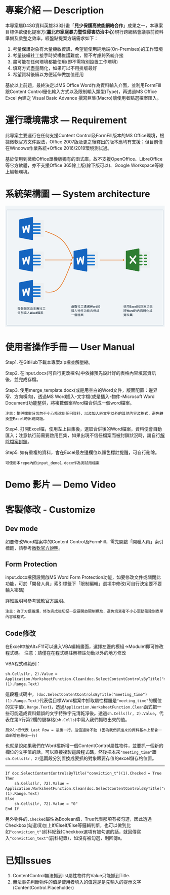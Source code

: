 # 專案介紹 — Description

本專案屬D4SG資料英雄333計畫「**兒少保護高效能網絡合作**」成果之一，本專案目標係欲優化提案方(**臺北市家庭暴力暨性侵害防治中心**)現行跨網絡會議事前資料準備及彙整之效率，經盤點提案方端需求如下：
1. 考量保護對象有大量機敏資訊，希望能使用純地端(On-Premises)的工作環境
2. 考量後續社工接手時架構維護難度，暫不考慮跨系統介接
3. 盡可能在任何環境都能使用(即不需特別設置工作環境)
4. 填寫方式盡量簡化，如果可以不用排版最好
5. 希望資料後續以方便延伸做加值應用

基於以上前題，最終決定以MS Office Word作為資料輸入介面，並利用FormFill跟Content Control優化輸入方式以及限制輸入類型(Type)，再透過MS Office Excel 內建之 Visual Basic Advance 撰寫巨集(Macro)讓使用者點選檔案匯入。

# 運行環境需求 — Requirement

此專案主要運行在任何支援Content Control及FormFill版本的MS Office環境，根據微軟官方文件說法，Office 2007版及更之後釋出的版本應均有支援；但目前僅在Windows作業系統+Office 2016/2019環境測試過。

基於使用到微軟Office單機版獨有的函式庫，故不支援OpenOffice、LibreOffice等它方軟體，亦不支援Office 365線上版(線下版可以)、Google Workspace等線上編輯環境。

# 系統架構圖 — System architecture

![structure](https://github.com/spring28892/dvsa_doc2excel/blob/main/structure.png?raw=true)

# 使用者操作手冊 — User Manual

Step1. 在GitHub下載本專案zip檔並解壓縮。

Step2. 在input.docx(可自行更改檔名)中依據預先設計好的表格內容填寫資訊後，並完成存檔。

Step3. 使用merge_template.docx(或是用空白的Word文件，版面配置：邊界窄、方向橫向)，透過MS Word插入-文字檔(或是插入-物件-Microsoft Word Document)功能整併，將複數個案Word檔合併成一個word檔案。

    注意：整併檔案時切勿不小心修改到任何資料，以及加入純文字以外的其他內容及格式，避免轉換至Excel時出現問題。

Step4. 打開Excel檔，使用左上巨集後，選取合併後的Word檔案，資料便會自動匯入；注意執行前需要啟用巨集，如果出現不信任檔案而被封鎖狀況時，請自行[解除檔案封鎖](https://www.pcmarket.com.hk/microsoft-office-will-block-vba-marcos-by-default/)。

Step5. 如有重複的資料，會在Excel最左邊欄位以顏色標註提醒，可自行刪除。

    可使用本repo內的input_demo1.docx作為測試用檔案

# Demo 影片 — Demo Video



# 客製修改 - Customize 

## Dev mode

如要修改Word檔案中的Content Control及FormFill，需先開啟「開發人員」索引標籤，請參考[微軟官方說明](https://learn.microsoft.com/zh-tw/visualstudio/vsto/how-to-show-the-developer-tab-on-the-ribbon?view=vs-2022)。

## Form Protection

input.docx檔預設開啟MS Word Form Protection功能，如要修改文件或關閉此功能，可於「開發人員」索引標籤下「限制編輯」選項中修改(可自行決定要不要輸入密碼)

詳細說明可參考[微軟官方說明](https://support.microsoft.com/zh-hk/office/%E5%BB%BA%E7%AB%8B%E4%BD%BF%E7%94%A8%E8%80%85%E5%8F%AF%E5%9C%A8-word-%E4%B8%AD%E5%AE%8C%E6%88%90%E6%88%96%E5%88%97%E5%8D%B0%E7%9A%84%E8%A1%A8%E5%96%AE-040c5cc1-e309-445b-94ac-542f732c8c8b)。

    注意：為了方便維護，修改完成後切記一定要開啟限制標及，避免填寫者不小心更動刪除到表單內容或格式。

## Code修改

在Excel中按Alt+F11可以進入VBA編輯畫面，選擇左邊的模組->Module1即可修改程式碼。
    注意：請僅在在程式碼註解標註勿動以外的地方修改

VBA程式碼範例：

    sh.Cells(lr, 2).Value = Application.WorksheetFunction.Clean(doc.SelectContentControlsByTitle("meeting_time")(1).Range.Text)

這段程式碼中，`(doc.SelectContentControlsByTitle("meeting_time")(1).Range.Text)`代表從目標Word檔案中抓取屬性標題是`"meeting_time"`的欄位的文字值(`.Range.Text`)，透過`Application.WorksheetFunction.Clean`函式把一些可能造成資料錯誤的文字特殊字元清乾淨後。透過`sh.Cells(lr, 2).Value`，代表在第lr行第2欄的儲存格(`sh.Cells`)中寫入我們抓取出來的值。

    另外lr行代表 Last Row = 最後一行，這值通常不動 (因為我們抓進來的資料基本上都會一直新增在最後一行)

也就是說如果我們在Word檔新增一個ContentControl屬性物件，並要抓一個新的欄位的文字值的話，可以直接複製這段程式碼，然後把本來`"meeting_time"`跟`sh.Cells(lr, 2)`這兩段分別置換成要抓的對象跟要存值的excel儲存格位置。
 
***



    If doc.SelectContentControlsByTitle("conviction_t")(1).Checked = True Then
        sh.Cells(lr, 72).Value = Application.WorksheetFunction.Clean(doc.SelectContentControlsByTitle("conviction_text")(1).Range.Text)
    Else
        sh.Cells(lr, 72).Value = "0"
    End If

另外物件的`.Checked`屬性為Boolean值，True代表那項有被勾選，因此透過Checkbox(勾選項)加上If/ElseIf/Else等邏輯判斷，也可以做到比如`"conviction_t"`(前科紀錄)Checkbox選項有被勾選的話，就回傳寫入`"conviction_text"`(前科紀錄)，如沒有被勾選，則回傳`0`。


# 已知Issues

1. ContentControl無法抓到list屬性物件的Value只能抓到Title.
2. 無法事先判斷物件的值是使用者填入的值還是是先輸入的提示文字(ContentControl.Placeholder)